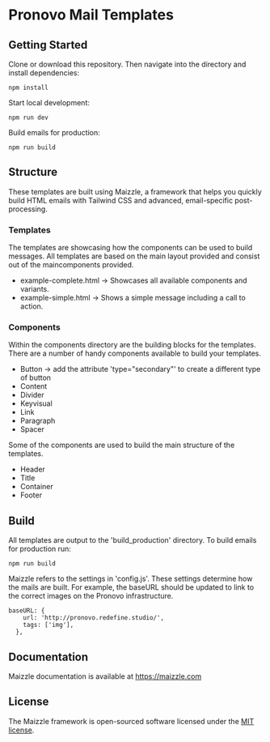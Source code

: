# Pronovo Mail Templates

## Getting Started

Clone or download this repository. Then navigate into the directory and install dependencies:

```
npm install
```

Start local development:

```
npm run dev
```

Build emails for production:

```
npm run build
```

## Structure
These templates are built using Maizzle, a framework that helps you quickly build HTML emails with Tailwind CSS and advanced, email-specific post-processing.

### Templates
The templates are showcasing how the components can be used to build messages. All templates are based on the main layout provided and consist out of the maincomponents provided. 
- example-complete.html -> Showcases all available components and variants.
- example-simple.html -> Shows a simple message including a call to action.

### Components
Within the components directory are the building blocks for the templates. There are a number of handy components available to build your templates. 

- Button 
  -> add the attribute 'type="secondary"' to create a different type of button
- Content
- Divider
- Keyvisual
- Link
- Paragraph
- Spacer

Some of the components are used to build the main structure of the templates.
- Header
- Title
- Container
- Footer


## Build
All templates are output to the 'build_production' directory.
To build emails for production run:

```
npm run build
```

Maizzle refers to the settings in 'config.js'. These settings determine how the mails are built.
For example, the baseURL should be updated to link to the correct images on the Pronovo infrastructure.

```
baseURL: {
    url: 'http://pronovo.redefine.studio/',
    tags: ['img'],
  },
```


## Documentation

Maizzle documentation is available at https://maizzle.com

## License

The Maizzle framework is open-sourced software licensed under the [MIT license](https://opensource.org/licenses/MIT).

[npm]: https://www.npmjs.com/package/@maizzle/framework
[npm-stats]: https://npm-stat.com/charts.html?package=%40maizzle%2Fframework&from=2019-03-27
[npm-version-shield]: https://img.shields.io/npm/v/@maizzle/framework.svg
[npm-stats-shield]: https://img.shields.io/npm/dt/@maizzle/framework.svg?color=6875f5
[github-ci]: https://github.com/maizzle/framework/actions
[github-ci-shield]: https://github.com/maizzle/framework/actions/workflows/nodejs.yml/badge.svg
[license]: ./LICENSE
[license-shield]: https://img.shields.io/npm/l/@maizzle/framework.svg?color=0e9f6e
